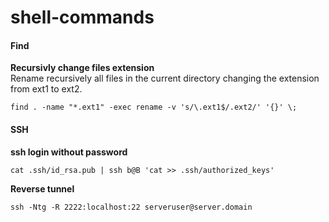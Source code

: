 # shell-commands


#### Find  

**Recursivly change files extension**  
Rename recursively all files in the current directory changing the extension from ext1 to ext2.

`find . -name "*.ext1" -exec rename -v 's/\.ext1$/.ext2/' '{}' \;`



#### SSH
**ssh login without password**  

`cat .ssh/id_rsa.pub | ssh b@B 'cat >> .ssh/authorized_keys'`


**Reverse tunnel**

`ssh -Ntg -R 2222:localhost:22 serveruser@server.domain`
